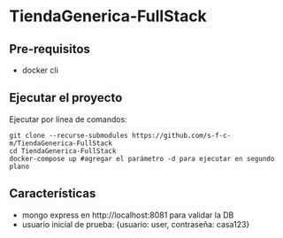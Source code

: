 # TiendaGenerica-FullStack

## Pre-requisitos
- docker cli

## Ejecutar el proyecto
Ejecutar por línea de comandos:
```Shell
git clone --recurse-submodules https://github.com/s-f-c-m/TiendaGenerica-FullStack
cd TiendaGenerica-FullStack
docker-compose up #agregar el parámetro -d para ejecutar en segundo plano
```
## Características
- mongo express en http://localhost:8081 para validar la DB
- usuario inicial de prueba: {usuario: user, contraseña: casa123}
